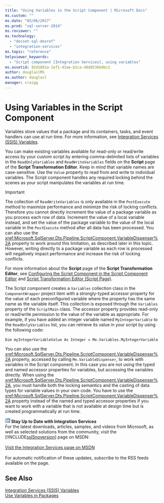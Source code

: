 ```yaml
---
title: "Using Variables in the Script Component | Microsoft Docs"
ms.custom: ""
ms.date: "03/06/2017"
ms.prod: "sql-server-2014"
ms.reviewer: ""
ms.technology: 
  - "docset-sql-devref"
  - "integration-services"
ms.topic: "reference"
helpviewer_keywords: 
  - "Script component [Integration Services], using variables"
ms.assetid: 92d1881a-1ef1-43ae-b1ca-48d0536bdbc2
author: douglaslMS
ms.author: douglasl
manager: craigg
---
```

# Using Variables in the Script Component
  Variables store values that a package and its containers, tasks, and event handlers can use at run time. For more information, see [Integration Services &#40;SSIS&#41; Variables](../../integration-services-ssis-variables.md).  
  
 You can make existing variables available for read-only or read/write access by your custom script by entering comma-delimited lists of variables in the `ReadOnlyVariables` and `ReadWriteVariables` fields on the **Script** page of the **Script Transformation Editor**. Keep in mind that variable names are case-sensitive. Use the `Value` property to read from and write to individual variables. The Script component handles any required locking behind the scenes as your script manipulates the variables at run time.  
  
> [!IMPORTANT]  
>  The collection of `ReadWriteVariables` is only available in the `PostExecute` method to maximize performance and minimize the risk of locking conflicts. Therefore you cannot directly increment the value of a package variable as you process each row of data. Increment the value of a local variable instead, and set the value of the package variable to the value of the local variable in the `PostExecute` method after all data has been processed. You can also use the <xref:Microsoft.SqlServer.Dts.Pipeline.ScriptComponent.VariableDispenser%2A> property to work around this limitation, as described later in this topic. However, writing directly to a package variable as each row is processed will negatively impact performance and increase the risk of locking conflicts.  
  
 For more information about the **Script** page of the **Script Transformation Editor**, see [Configuring the Script Component in the Script Component Editor](configuring-the-script-component-in-the-script-component-editor.md) and [Script Transformation Editor &#40;Script Page&#41;](../../script-transformation-editor-script-page.md).  
  
 The Script component creates a `Variables` collection class in the `ComponentWrapper` project item with a strongly-typed accessor property for the value of each preconfigured variable where the property has the same name as the variable itself. This collection is exposed through the `Variables` property of the `ScriptMain` class. The accessor property provides read-only or read/write permission to the value of the variable as appropriate. For example, if you have added an integer variable named `MyIntegerVariable` to the `ReadOnlyVariables` list, you can retrieve its value in your script by using the following code:  
  
 `Dim myIntegerVariableValue As Integer = Me.Variables.MyIntegerVariable`  
  
 You can also use the <xref:Microsoft.SqlServer.Dts.Pipeline.ScriptComponent.VariableDispenser%2A> property, accessed by calling `Me.VariableDispenser`, to work with variables in the Script component. In this case you are not using the typed and named accessor properties for variables, but accessing the variables directly. When using the <xref:Microsoft.SqlServer.Dts.Pipeline.ScriptComponent.VariableDispenser%2A>, you must handle both the locking semantics and the casting of data types for variable values in your own code. You have to use the <xref:Microsoft.SqlServer.Dts.Pipeline.ScriptComponent.VariableDispenser%2A> property instead of the named and typed accessor properties if you want to work with a variable that is not available at design time but is created programmatically at run time.  
  
![Integration Services icon (small)](../../media/dts-16.gif "Integration Services icon (small)")  **Stay Up to Date with Integration Services**<br /> For the latest downloads, articles, samples, and videos from Microsoft, as well as selected solutions from the community, visit the [!INCLUDE[ssISnoversion](../../../includes/ssisnoversion-md.md)] page on MSDN:<br /><br /> [Visit the Integration Services page on MSDN](http://go.microsoft.com/fwlink/?LinkId=136655)<br /><br /> For automatic notification of these updates, subscribe to the RSS feeds available on the page.  
  
## See Also  
 [Integration Services &#40;SSIS&#41; Variables](../../integration-services-ssis-variables.md)   
 [Use Variables in Packages](../../use-variables-in-packages.md)  
  
  

